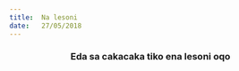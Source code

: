 ```yaml
---
title:  Na lesoni
date:   27/05/2018
---
```


### <center>Eda sa cakacaka tiko ena lesoni oqo</center>